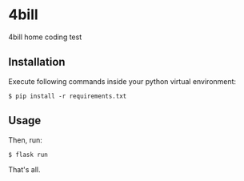 # 4bill

4bill home coding test

Installation
------------

Execute following commands inside your python virtual environment:

    $ pip install -r requirements.txt 

Usage
-----

Then, run:

    $ flask run

That's all.

